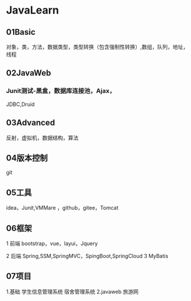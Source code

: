 # JavaLearn


##  01Basic
对象，类，方法，数据类型，类型转换（包含强制性转换）,数组，队列，地址，线程
##  02JavaWeb
### Junit测试-黑盒，数据库连接池，Ajax，
JDBC,Druid
##  03Advanced
反射，虚拟机，数据结构，算法
##  04版本控制
 git
## 05工具
  idea，Junit,VMMare
 ，github，gitee，Tomcat
## 06框架
 1 前端 bootstrap，vue，layui，Jquery

 2 后端 Spring,SSM,SpringMVC，SpingBoot,SpringCloud
 3 MyBatis
## 07项目
1.基础
 学生信息管理系统
 宿舍管理系统
 2.javaweb
 旅游网
  
